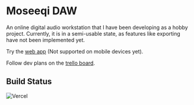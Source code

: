 # Moseeqi DAW

An online digital audio workstation that I have been developing as a hobby project. Currently, it is in a semi-usable state, as features like exporting have not been implemented yet.

Try the [web app](https://moseeqi-daw.vercel.app) (Not supported on mobile devices yet).

Follow dev plans on the [trello board](https://trello.com/b/4WkCkUfQ/moseeqi-daw#).

## Build Status

![Vercel](https://vercelbadge.vercel.app/api/AhsanSarwar45/moseeqi-daw)
